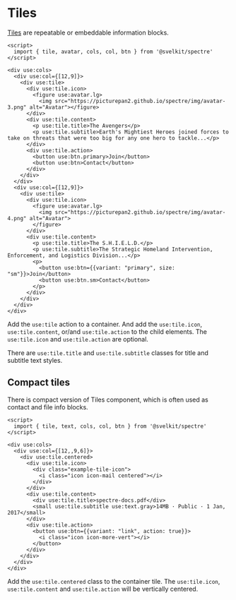 # Tiles

[Tiles](https://picturepan2.github.io/spectre/components/tiles.html) are repeatable or embeddable information blocks.

```example
<script>
  import { tile, avatar, cols, col, btn } from '@svelkit/spectre'
</script>

<div use:cols>
  <div use:col={[12,9]}>
    <div use:tile>
      <div use:tile.icon>
        <figure use:avatar.lg>
          <img src="https://picturepan2.github.io/spectre/img/avatar-3.png" alt="Avatar"></figure>
      </div>
      <div use:tile.content>
        <p use:tile.title>The Avengers</p>
        <p use:tile.subtitle>Earth's Mightiest Heroes joined forces to take on threats that were too big for any one hero to tackle...</p>
      </div>
      <div use:tile.action>
        <button use:btn.primary>Join</button>
        <button use:btn>Contact</button>
      </div>
    </div>
  </div>  
  <div use:col={[12,9]}>
    <div use:tile>
      <div use:tile.icon>
        <figure use:avatar.lg>
          <img src="https://picturepan2.github.io/spectre/img/avatar-4.png" alt="Avatar">
        </figure>
      </div>
      <div use:tile.content>
        <p use:tile.title>The S.H.I.E.L.D.</p>
        <p use:tile.subtitle>The Strategic Homeland Intervention, Enforcement, and Logistics Division...</p>
        <p>
          <button use:btn={{variant: "primary", size: "sm"}}>Join</button>
          <button use:btn.sm>Contact</button>
        </p>
      </div>
    </div>
  </div>  
</div>
```

Add the `use:tile` action to a container. And add the `use:tile.icon`, `use:tile.content`, or/and `use:tile.action` to the child elements. The `use:tile.icon` and `use:tile.action` are optional.

There are `use:tile.title` and `use:tile.subtitle` classes for title and subtitle text styles.

## Compact tiles

There is compact version of Tiles component, which is often used as contact and file info blocks.

```example
<script>
  import { tile, text, cols, col, btn } from '@svelkit/spectre'
</script>

<div use:cols>
  <div use:col={[12,,9,6]}>
    <div use:tile.centered>
      <div use:tile.icon>
        <div class="example-tile-icon">
          <i class="icon icon-mail centered"></i>
        </div>
      </div>
      <div use:tile.content>
        <div use:tile.title>spectre-docs.pdf</div>
        <small use:tile.subtitle use:text.gray>14MB · Public · 1 Jan, 2017</small>
      </div>
      <div use:tile.action>
        <button use:btn={{variant: "link", action: true}}>
          <i class="icon icon-more-vert"></i>
        </button>
      </div>
    </div>
  </div>
</div>
```

Add the `use:tile.centered` class to the container tile. The `use:tile.icon`, `use:tile.content` and `use:tile.action` will be vertically centered.
